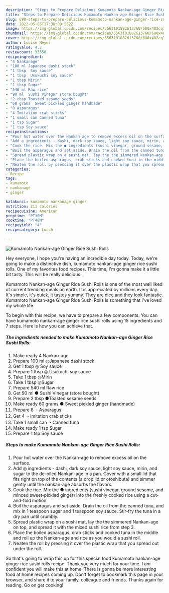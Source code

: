 ```yaml
---
description: "Steps to Prepare Delicious Kumamoto Nankan-age Ginger Rice Sushi Rolls"
title: "Steps to Prepare Delicious Kumamoto Nankan-age Ginger Rice Sushi Rolls"
slug: 698-steps-to-prepare-delicious-kumamoto-nankan-age-ginger-rice-sushi-rolls
date: 2022-05-05T17:38:08.532Z
image: https://img-global.cpcdn.com/recipes/5563101882613760/680x482cq70/kumamoto-nankan-age-ginger-rice-sushi-rolls-recipe-main-photo.jpg
thumbnail: https://img-global.cpcdn.com/recipes/5563101882613760/680x482cq70/kumamoto-nankan-age-ginger-rice-sushi-rolls-recipe-main-photo.jpg
cover: https://img-global.cpcdn.com/recipes/5563101882613760/680x482cq70/kumamoto-nankan-age-ginger-rice-sushi-rolls-recipe-main-photo.jpg
author: Louise Meyer
ratingvalue: 4.2
reviewcount: 33550
recipeingredient:
- "4 Nankanage"
- "100 ml Japanese dashi stock"
- "1 tbsp  Soy sauce"
- "1 tbsp  Usukuchi soy sauce"
- "1 tbsp Mirin"
- "1 tbsp Sugar"
- "540 ml Raw rice"
- "90 ml  Sushi Vinegar store bought"
- "2 tbsp Toasted sesame seeds"
- "60 grams  Sweet pickled ginger handmade"
- "8 Asparagus"
- "4 Imitation crab sticks"
- "1 small can Canned tuna"
- "1 tsp Sugar"
- "1 tsp Soy sauce"
recipeinstructions:
- "Pour hot water over the Nankan-age to remove excess oil on the surface."
- "Add ◎ ingredients - dashi, dark soy sauce, light soy sauce, mirin, and sugar to the de-oiled Nankan-age in a pan. Cover with a small lid that fits right on top of the contents (a drop lid or otoshibuta) and simmer gently until the nankan-age absorbs the flavors."
- "Cook the rice. Mix the ● ingredients (sushi vinegar, ground sesame, and minced sweet-pickled ginger) into the freshly cooked rice using a cut-and-fold motion."
- "Boil the asparagus and set aside. Drain the oil from the canned tuna, and mix in 1 teaspoon sugar and 1 teaspoon soy sauce. Stir-fry the tuna in a dry pan until crumbly."
- "Spread plastic wrap on a sushi mat, lay the the simmered Nankan-age on top, and spread it with the mixed sushi rice from step 3."
- "Place the boiled asparagus, crab sticks and cooked tuna in the middle and roll up the Nankan-age and rice as you would a sushi roll."
- "Neaten the roll by pressing it over the plastic wrap that you spread out under the roll."
categories:
- Recipe
tags:
- kumamoto
- nankanage
- ginger

katakunci: kumamoto nankanage ginger 
nutrition: 211 calories
recipecuisine: American
preptime: "PT30M"
cooktime: "PT48M"
recipeyield: "4"
recipecategory: Lunch

---
```



![Kumamoto Nankan-age Ginger Rice Sushi Rolls](https://img-global.cpcdn.com/recipes/5563101882613760/680x482cq70/kumamoto-nankan-age-ginger-rice-sushi-rolls-recipe-main-photo.jpg)

Hey everyone, I hope you're having an incredible day today. Today, we're going to make a distinctive dish, kumamoto nankan-age ginger rice sushi rolls. One of my favorites food recipes. This time, I'm gonna make it a little bit tasty. This will be really delicious.



Kumamoto Nankan-age Ginger Rice Sushi Rolls is one of the most well liked of current trending meals on earth. It is appreciated by millions every day. It's simple, it's quick, it tastes yummy. They are nice and they look fantastic. Kumamoto Nankan-age Ginger Rice Sushi Rolls is something that I've loved my whole life.


To begin with this recipe, we have to prepare a few components. You can have kumamoto nankan-age ginger rice sushi rolls using 15 ingredients and 7 steps. Here is how you can achieve that.

<!--inarticleads1-->

##### The ingredients needed to make Kumamoto Nankan-age Ginger Rice Sushi Rolls:

1. Make ready 4 Nankan-age
1. Prepare 100 ml ◎Japanese dashi stock
1. Get 1 tbsp ◎ Soy sauce
1. Prepare 1 tbsp ◎ Usukuchi soy sauce
1. Take 1 tbsp ◎Mirin
1. Take 1 tbsp ◎Sugar
1. Prepare 540 ml Raw rice
1. Get 90 ml ● Sushi Vinegar (store bought)
1. Prepare 2 tbsp ●Toasted sesame seeds
1. Make ready 60 grams ● Sweet pickled ginger (handmade)
1. Prepare 8 ・Asparagus
1. Get 4 ・Imitation crab sticks
1. Take 1 small can ・Canned tuna
1. Make ready 1 tsp Sugar
1. Prepare 1 tsp Soy sauce




<!--inarticleads2-->

##### Steps to make Kumamoto Nankan-age Ginger Rice Sushi Rolls:

1. Pour hot water over the Nankan-age to remove excess oil on the surface.
1. Add ◎ ingredients - dashi, dark soy sauce, light soy sauce, mirin, and sugar to the de-oiled Nankan-age in a pan. Cover with a small lid that fits right on top of the contents (a drop lid or otoshibuta) and simmer gently until the nankan-age absorbs the flavors.
1. Cook the rice. Mix the ● ingredients (sushi vinegar, ground sesame, and minced sweet-pickled ginger) into the freshly cooked rice using a cut-and-fold motion.
1. Boil the asparagus and set aside. Drain the oil from the canned tuna, and mix in 1 teaspoon sugar and 1 teaspoon soy sauce. Stir-fry the tuna in a dry pan until crumbly.
1. Spread plastic wrap on a sushi mat, lay the the simmered Nankan-age on top, and spread it with the mixed sushi rice from step 3.
1. Place the boiled asparagus, crab sticks and cooked tuna in the middle and roll up the Nankan-age and rice as you would a sushi roll.
1. Neaten the roll by pressing it over the plastic wrap that you spread out under the roll.




So that's going to wrap this up for this special food kumamoto nankan-age ginger rice sushi rolls recipe. Thank you very much for your time. I am confident you will make this at home. There is gonna be more interesting food at home recipes coming up. Don't forget to bookmark this page in your browser, and share it to your family, colleague and friends. Thanks again for reading. Go on get cooking!
